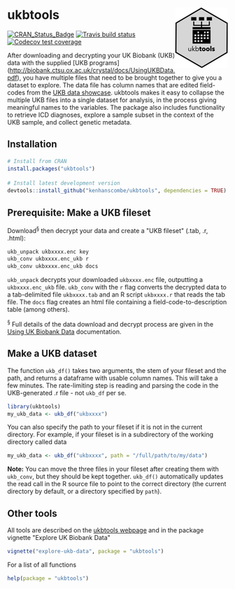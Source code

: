 ukbtools <img src='man/figures/logo.png' align="right" height="137.5" />
===

<!-- badges: start -->
[![CRAN_Status_Badge](http://www.r-pkg.org/badges/version/ukbtools)](https://cran.r-project.org/package=ukbtools)
[![Travis build status](https://travis-ci.com/kenhanscombe/ukbtools.svg?branch=master)](https://travis-ci.com/kenhanscombe/ukbtools)
[![Codecov test coverage](https://codecov.io/gh/kenhanscombe/ukbtools/branch/master/graph/badge.svg)](https://codecov.io/gh/kenhanscombe/ukbtools?branch=master)
<!-- badges: end -->

After downloading and decrypting your UK Biobank (UKB) data with the supplied [UKB programs] (http://biobank.ctsu.ox.ac.uk/crystal/docs/UsingUKBData.pdf), you have multiple files that need to be brought together to give you a dataset to explore. The data file has column names that are edited field-codes from the [UKB data showcase](http://www.ukbiobank.ac.uk/data-showcase/). ukbtools makes it easy to collapse the multiple UKB files into a single dataset for analysis, in the process giving meaningful names to the variables. The package also includes functionality to retrieve ICD diagnoses, explore a sample subset in the context of the UKB sample, and collect genetic metadata.

## Installation

```r
# Install from CRAN
install.packages("ukbtools")

# Install latest development version
devtools::install_github("kenhanscombe/ukbtools", dependencies = TRUE)
```

## Prerequisite: Make a UKB fileset

Download<sup>§</sup> then decrypt your data and create a "UKB fileset" (.tab, .r, .html):

```bash
ukb_unpack ukbxxxx.enc key
ukb_conv ukbxxxx.enc_ukb r
ukb_conv ukbxxxx.enc_ukb docs
```

`ukb_unpack` decrypts your downloaded `ukbxxxx.enc` file, outputting a `ukbxxxx.enc_ukb` file. `ukb_conv` with the `r` flag converts the decrypted data to a tab-delimited file `ukbxxxx.tab` and an R script `ukbxxxx.r` that reads the tab file. The `docs` flag creates an html file containing a field-code-to-description table (among others).


<sup>§</sup> Full details of the data download and decrypt process are given in the [Using UK Biobank Data](http://biobank.ctsu.ox.ac.uk/crystal/docs/UsingUKBData.pdf) documentation.




## Make a UKB dataset

The function `ukb_df()` takes two arguments, the stem of your fileset and the path, and returns a dataframe with usable column names. This will take a few minutes. The rate-limiting step is reading and parsing the code in the UKB-generated .r file - not `ukb_df` per se.

```r
library(ukbtools)
my_ukb_data <- ukb_df("ukbxxxx")
```

You can also specify the path to your fileset if it is not in the current directory. For example, if your fileset is in a subdirectory of the working directory called data

```r
my_ukb_data <- ukb_df("ukbxxxx", path = "/full/path/to/my/data")
```

__Note:__ You can move the three files in your fileset after creating them with `ukb_conv`, but they should be kept together. `ukb_df()` automatically updates the read call in the R source file to point to the correct directory (the current directory by default, or a directory specified by `path`).

## Other tools

All tools are described on the [ukbtools webpage](https://kenhanscombe.github.io/ukbtools/) and in the package vignette "Explore UK Biobank Data"

```r
vignette("explore-ukb-data", package = "ukbtools")
```
For a list of all functions

```r
help(package = "ukbtools")
```
